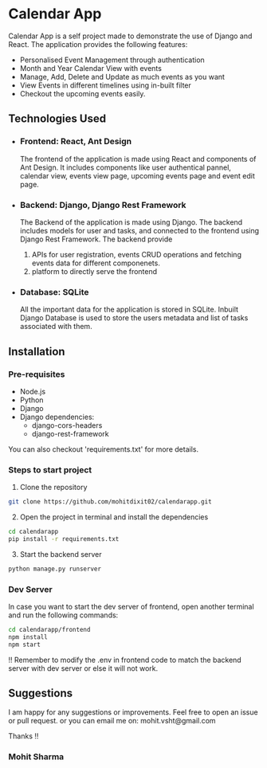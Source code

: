 <h1>Calendar App</h1>
<p>
    Calendar App is a self project made to demonstrate the use of Django and React. The application provides the following features:
    <ul>
        <li>Personalised Event Management through authentication</li>
        <li>Month and Year Calendar View with events</li>
        <li>Manage, Add, Delete and Update as much events as you want</li>
        <li>View Events in different timelines using in-built filter</li>
        <li>Checkout the upcoming events easily.</li>
    </ul>
</p>

<h2>Technologies Used</h2>
<ul>
    <li>
        <h3>Frontend: React, Ant Design</h3>
        <p>
            The frontend of the application is made using React and components of Ant Design. It includes components like user authentical pannel, calendar view, events view page, upcoming events page and event edit page.
        </p>
    </li>
    <li>
        <h3>Backend: Django, Django Rest Framework</h3>
        <p>
           The Backend of the application is made using Django. The backend includes models for user and tasks, and connected to the frontend using Django Rest Framework. The backend provide
           <ol>
                <li> APIs for user registration, events CRUD operations and fetching events data for different componenets.</li>
                <li> platform to directly serve the frontend </li>
           </ol>
        </p>
    </li>
    <li>
        <h3>Database: SQLite</h3>
        <p>
           All the important data for the application is stored in SQLite. Inbuilt Django Database is used to store the users metadata and list of tasks associated with them.
        </p>
    </li>
</ul>

<h2>Installation</h2>

<h3>Pre-requisites</h3>
    <ul>
        <li>Node.js</li>
        <li>Python</li>
        <li>Django</li>
        <li>Django dependencies:
        <ul>
            <li>django-cors-headers</li>
            <li>django-rest-framework</li>
        </ul>
        </li>
    </ul>

You can also checkout 'requirements.txt' for more details.

<h3>Steps to start project</h3>

1. Clone the repository

```bash
git clone https://github.com/mohitdixit02/calendarapp.git
```

2. Open the project in terminal and install the dependencies

```bash
cd calendarapp
pip install -r requirements.txt
```

3. Start the backend server

```bash
python manage.py runserver
```

<h3>Dev Server</h3>

In case you want to start the dev server of frontend, open another terminal and run the following commands:

```bash
cd calendarapp/frontend
npm install
npm start
```

!! Remember to modify the .env in frontend code to match the backend server with dev server or else it will not work.

<h2>Suggestions</h2>
I am happy for any suggestions or improvements. Feel free to open an issue or pull request.
or you can email me on: mohit.vsht@gmail.com

Thanks !!
<h3>Mohit Sharma</h3>
